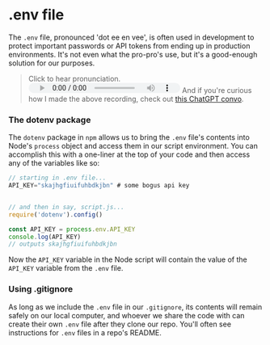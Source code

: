 # .env file

The `.env` file, pronounced 'dot ee en vee', is often used in development to protect important passwords or API tokens from ending up in production environments. It's not even what the pro-pro's use, but it's a good-enough solution for our purposes. 

>Click to hear pronunciation.
><audio controls style="top-padding: 10px; height: 20px;"><source src="../../dotENV.aiff" type="audio/aiff"></audio>
>And if you're curious how I made the above recording, check out [this ChatGPT convo](https://chat.openai.com/share/25e86b2b-2b05-4e5f-9948-cc72e47f34ca).

### The dotenv package

The `dotenv` package in `npm` allows us to bring the `.env` file's contents into Node's `process` object and access them in our script environment. You can accomplish this with a one-liner at the top of your code and then access any of the variables like so:
```js
// starting in .env file...
API_KEY="skajhgfiuifuhbdkjbn" # some bogus api key


// and then in say, script.js...
require('dotenv').config()

const API_KEY = process.env.API_KEY 
console.log(API_KEY)
// outputs skajhgfiuifuhbdkjbn
```

Now the `API_KEY` variable in the Node script will contain the value of the `API_KEY` variable from the `.env` file. 

### Using .gitignore 

As long as we include the `.env` file in our `.gitignore`, its contents will remain safely on our local computer, and whoever we share the code with can create their own `.env` file after they clone our repo. You'll often see instructions for `.env` files in a repo's README.
